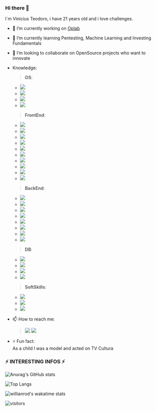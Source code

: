 ### Hi there 👋

I´m Vinicius Teodoro, i have 21 years old and i love challenges.

- 🔭 I’m currently working on <a href="https://www.oplab.com.br">Oplab</a>

- 🌱 I’m currently learning Pentesting, Machine Learning and Investing Fundamentals

- 👯 I’m looking to collaborate on OpenSource projects who want to innovate

- Knowledge: </br>
  > **OS**: </br>
   - ![](https://img.shields.io/badge/Ubuntu-E95420?style=for-the-badge&logo=ubuntu&logoColor=white) 
   - ![](https://img.shields.io/badge/Windows-0078D6?style=for-the-badge&logo=windows&logoColor=white)  
   - ![](https://img.shields.io/badge/Android-3DDC84?style=for-the-badge&logo=android&logoColor=white)
   - ![](https://img.shields.io/badge/iOS-000000?style=for-the-badge&logo=ios&logoColor=white) </br>

  > **FrontEnd**: </br>
   - ![](https://img.shields.io/badge/HTML5-E34F26?style=for-the-badge&logo=html5&logoColor=white) 
   - ![](https://img.shields.io/badge/CSS3-1572B6?style=for-the-badge&logo=css3&logoColor=white)     
   - ![](https://img.shields.io/badge/CSS-239120?&style=for-the-badge&logo=css3&logoColor=white) 
   - ![](https://img.shields.io/badge/JavaScript-323330?style=for-the-badge&logo=javascript&logoColor=F7DF1E)   
   - ![](https://img.shields.io/badge/Material--UI-0081CB?style=for-the-badge&logo=material-ui&logoColor=white)    
   - ![](https://img.shields.io/badge/React-20232A?style=for-the-badge&logo=react&logoColor=61DAFB)    
   - ![](https://img.shields.io/badge/React_Native-20232A?style=for-the-badge&logo=react&logoColor=61DAFB)   
   - ![](https://img.shields.io/badge/Redux-593D88?style=for-the-badge&logo=redux&logoColor=white)  
   - ![](https://img.shields.io/badge/React_Router-CA4245?style=for-the-badge&logo=react-router&logoColor=white)  
   - ![](https://img.shields.io/badge/Django-092E20?style=for-the-badge&logo=django&logoColor=white)</br>

  > **BackEnd**: </br>
   - ![](https://img.shields.io/badge/Python-3776AB?style=for-the-badge&logo=python&logoColor=white) 
   - ![](https://img.shields.io/badge/Java-ED8B00?style=for-the-badge&logo=java&logoColor=white) 
   - ![](https://img.shields.io/badge/Ruby-CC342D?style=for-the-badge&logo=ruby&logoColor=white) 
   - ![](https://img.shields.io/badge/Elixir-4B275F?style=for-the-badge&logo=elixir&logoColor=white)  
   - ![](https://img.shields.io/badge/Ruby_on_Rails-CC0000?style=for-the-badge&logo=ruby-on-rails&logoColor=white)  
   - ![](https://img.shields.io/badge/Elixir-4B275F?style=for-the-badge&logo=elixir&logoColor=white) 
   - ![](https://img.shields.io/badge/Node.js-43853D?style=for-the-badge&logo=node.js&logoColor=white)  
   - ![](https://img.shields.io/badge/Flask-000000?style=for-the-badge&logo=flask&logoColor=white) </br>

  > **DB**: </br> 
   - ![](https://img.shields.io/badge/MySQL-00000F?style=for-the-badge&logo=mysql&logoColor=white)  
   - ![](https://img.shields.io/badge/PostgreSQL-316192?style=for-the-badge&logo=postgresql&logoColor=white)  
   - ![](https://img.shields.io/badge/MongoDB-4EA94B?style=for-the-badge&logo=mongodb&logoColor=white)   
   - ![](https://img.shields.io/badge/SQLite-07405E?style=for-the-badge&logo=sqlite&logoColor=white) 

  > **SoftSkills**: </br> 
   - ![](	https://img.shields.io/badge/Shell_Script-121011?style=for-the-badge&logo=gnu-bash&logoColor=white)   
   - ![](https://img.shields.io/badge/Visual_Studio_Code-0078D4?style=for-the-badge&logo=visual%20studio%20code&logoColor=white)   
   - ![](https://img.shields.io/badge/Microsoft_Office-D83B01?style=for-the-badge&logo=microsoft-office&logoColor=white)  

- 📫 How to reach me: </br>
  ><a href="mailto:viniciusteodoro49@gmail.com">![](https://img.shields.io/badge/Gmail-D14836?style=for-the-badge&logo=gmail&logoColor=white)</a>
  ><a href="https://www.linkedin.com/in/viniciusteodorodeoliveira/">![](https://img.shields.io/badge/LinkedIn-0077B5?style=for-the-badge&logo=linkedin&logoColor=white)</a>

- ⚡ Fun fact:</br>
  As a child I was a model and acted on TV Cultura

### ⚡ INTERESTING INFOS ⚡
![Anurag's GitHub stats](https://github-readme-stats.vercel.app/api?username=ViniciusTeodoro&count_private=true&show_icons=true&theme=dark&hide_border=true)

![Top Langs](https://github-readme-stats.vercel.app/api/top-langs/?username=ViniciusTeodoro)

![willianrod's wakatime stats](https://github-readme-stats.vercel.app/api/wakatime?username=ViniciusTeodoro)

![visitors](https://visitor-badge.glitch.me/badge?page_id=ViniciusTeodoro.ViniciusTeodoro)
